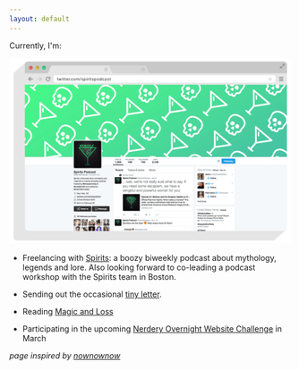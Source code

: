 ```yaml
---
layout: default
---
```


Currently, I'm:  

_![Spirits](/images/Spirits_Twitter.png)_

* Freelancing with [Spirits](https://itunes.apple.com/us/podcast/spirits-drunken-dive-into/id1080871005?mt=2): a boozy biweekly podcast about mythology, legends and lore. Also looking forward to co-leading a podcast workshop with the Spirits team in Boston.

* Sending out the occasional [tiny letter](http://tinyletter.com/allysonkate/).

* Reading [Magic and Loss](https://www.amazon.com/Magic-Loss-Internet-as-Art/dp/1439191700)

* Participating in the upcoming [Nerdery Overnight Website Challenge](http://chi2017.overnightwebsitechallenge.com/) in March




*page inspired by [nownownow](http://nownownow.com/)*
